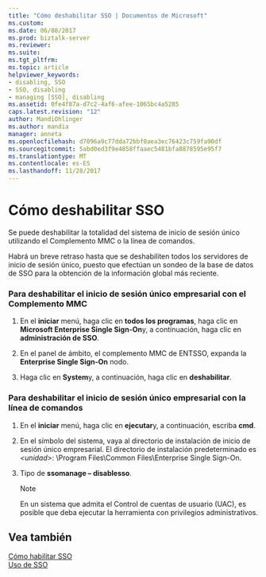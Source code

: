 ```yaml
---
title: "Cómo deshabilitar SSO | Documentos de Microsoft"
ms.custom: 
ms.date: 06/08/2017
ms.prod: biztalk-server
ms.reviewer: 
ms.suite: 
ms.tgt_pltfrm: 
ms.topic: article
helpviewer_keywords:
- disabling, SSO
- SSO, disabling
- managing [SSO], disabling
ms.assetid: 0fe4f87a-d7c2-4af6-afee-1065bc4a5285
caps.latest.revision: "12"
author: MandiOhlinger
ms.author: mandia
manager: anneta
ms.openlocfilehash: d7096a9c77dda72bbf0aea3ec76423c759fa90df
ms.sourcegitcommit: 5abd0ed3f9e4858ffaaec5481bfa8878595e95f7
ms.translationtype: MT
ms.contentlocale: es-ES
ms.lasthandoff: 11/28/2017
---
```

# <a name="how-to-disable-sso"></a>Cómo deshabilitar SSO
Se puede deshabilitar la totalidad del sistema de inicio de sesión único utilizando el Complemento MMC o la línea de comandos.  
  
 Habrá un breve retraso hasta que se deshabiliten todos los servidores de inicio de sesión único, puesto que efectúan un sondeo de la base de datos de SSO para la obtención de la información global más reciente.  
  
### <a name="to-disable-enterprise-single-sign-on-using-the-mmc-snap-in"></a>Para deshabilitar el inicio de sesión único empresarial con el Complemento MMC  
  
1.  En el **iniciar** menú, haga clic en **todos los programas**, haga clic en **Microsoft Enterprise Single Sign-On**y, a continuación, haga clic en **administración de SSO**.  
  
2.  En el panel de ámbito, el complemento MMC de ENTSSO, expanda la **Enterprise Single Sign-On** nodo.  
  
3.  Haga clic en **System**y, a continuación, haga clic en **deshabilitar**.  
  
### <a name="to-disable-enterprise-single-sign-on-using-the-command-line"></a>Para deshabilitar el inicio de sesión único empresarial con la línea de comandos  
  
1.  En el **iniciar** menú, haga clic en **ejecutar**y, a continuación, escriba **cmd**.  
  
2.  En el símbolo del sistema, vaya al directorio de instalación de inicio de sesión único empresarial. El directorio de instalación predeterminado es  *\<unidad\>*: \Program Files\Common Files\Enterprise Single Sign-On.  
  
3.  Tipo de **ssomanage – disablesso**.  
  
    > [!NOTE]
    >  En un sistema que admita el Control de cuentas de usuario (UAC), es posible que deba ejecutar la herramienta con privilegios administrativos.  
  
## <a name="see-also"></a>Vea también  
 [Cómo habilitar SSO](../core/how-to-enable-sso.md)   
 [Uso de SSO](../core/using-sso.md)